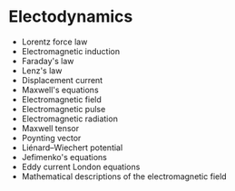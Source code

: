 # Electodynamics

- Lorentz force law
- Electromagnetic induction
- Faraday's law
- Lenz's law
- Displacement current
- Maxwell's equations
- Electromagnetic field
- Electromagnetic pulse
- Electromagnetic radiation
- Maxwell tensor
- Poynting vector
- Liénard–Wiechert potential
- Jefimenko's equations
- Eddy current London equations
- Mathematical descriptions of the electromagnetic field